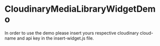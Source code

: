 # CloudinaryMediaLibraryWidgetDemo

In order to use the demo please insert yours respective cloudinary cloud-name and api key in the insert-widget.js file.
